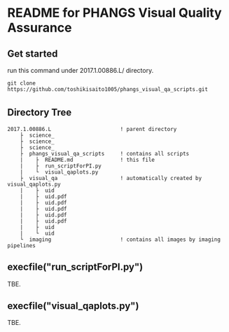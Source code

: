 # README for PHANGS Visual Quality Assurance  
## Get started
run this command under 2017.1.00886.L/ directory.
```
git clone https://github.com/toshikisaito1005/phangs_visual_qa_scripts.git
```


## Directory Tree　　
```  
2017.1.00886.L                      ! parent directory
    ├  science_
    ├  science_
    ├  science_
    ├  phangs_visual_qa_scripts     ! contains all scripts
    |    ├  README.md               ! this file
    |    ├  run_scriptForPI.py
    |    └  visual_qaplots.py
    ├  visual_qa                    ! automatically created by visual_qaplots.py  
    |    ├  uid  
    |    ├  uid.pdf  
    |    ├  uid.pdf  
    |    ├  uid.pdf  
    |    ├  uid.pdf  
    |    ├  uid.pdf  
    |    ├  uid  
    |    └  uid  
    └  imaging                      ! contains all images by imaging pipelines
```  


## execfile("run_scriptForPI.py")  
TBE.  


## execfile("visual_qaplots.py")
TBE.  

